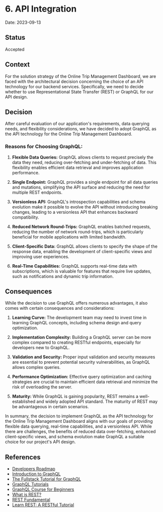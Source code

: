 # 6. API Integration
Date: 2023-09-13
## Status

Accepted

## Context

For the solution strategy of the Online Trip Management Dashboard, we are faced with the architectural decision concerning the choice of an API technology for our backend services. Specifically, we need to decide whether to use Representational State Transfer (REST) or GraphQL for our API design.

## Decision

After careful evaluation of our application's requirements, data querying needs, and flexibility considerations, we have decided to adopt GraphQL as the API technology for the Online Trip Management Dashboard.

### Reasons for Choosing GraphQL:

1. **Flexible Data Queries:** GraphQL allows clients to request precisely the data they need, reducing over-fetching and under-fetching of data. This flexibility enables efficient data retrieval and improves application performance.

2. **Single Endpoint:** GraphQL provides a single endpoint for all data queries and mutations, simplifying the API surface and reducing the need for multiple REST endpoints.

3. **Versionless API:** GraphQL's introspection capabilities and schema evolution make it possible to evolve the API without introducing breaking changes, leading to a versionless API that enhances backward compatibility.

4. **Reduced Network Round-Trips:** GraphQL enables batched requests, reducing the number of network round-trips, which is particularly beneficial for mobile applications with limited bandwidth.

5. **Client-Specific Data:** GraphQL allows clients to specify the shape of the response data, enabling the development of client-specific views and improving user experiences.

6. **Real-Time Capabilities:** GraphQL supports real-time data with subscriptions, which is valuable for features that require live updates, such as notifications and dynamic trip information.

## Consequences

While the decision to use GraphQL offers numerous advantages, it also comes with certain consequences and considerations:

1. **Learning Curve:** The development team may need to invest time in learning GraphQL concepts, including schema design and query optimization.

2. **Implementation Complexity:** Building a GraphQL server can be more complex compared to creating RESTful endpoints, especially for developers new to GraphQL.

3. **Validation and Security:** Proper input validation and security measures are essential to prevent potential security vulnerabilities, as GraphQL allows complex queries.

4. **Performance Optimization:** Effective query optimization and caching strategies are crucial to maintain efficient data retrieval and minimize the risk of overloading the server.

5. **Maturity:** While GraphQL is gaining popularity, REST remains a well-established and widely adopted API standard. The maturity of REST may be advantageous in certain scenarios.

In summary, the decision to implement GraphQL as the API technology for the Online Trip Management Dashboard aligns with our goals of providing flexible data querying, real-time capabilities, and a versionless API. While there are challenges, the benefits of reduced data over-fetching, enhanced client-specific views, and schema evolution make GraphQL a suitable choice for our project's API design.

## References
- [Developers Roadmap](https://roadmap.sh/)
- [Introduction to GraphQL](https://graphql.org/learn/)
- [The Fullstack Tutorial for GraphQL](https://www.howtographql.com/)
- [GraphQL Tutorials](https://odyssey.apollographql.com/)
- [GraphQL Course for Beginners](https://www.youtube.com/watch?v=ed8SzALpx1Q)
- [What is REST?](https://www.codecademy.com/article/what-is-rest)
- [REST Fundamental](https://dev.to/cassiocappellari/fundamentals-of-rest-api-2nag)
- [Learn REST: A RESTful Tutorial](https://restapitutorial.com/)
